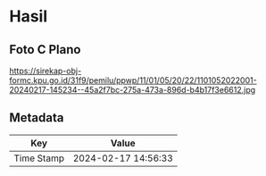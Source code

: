 # Hasil

## Foto C Plano

https://sirekap-obj-formc.kpu.go.id/31f9/pemilu/ppwp/11/01/05/20/22/1101052022001-20240217-145234--45a2f7bc-275a-473a-896d-b4b17f3e6612.jpg


## Metadata

| Key        | Value               |
| ---------- | ------------------- |
| Time Stamp | 2024-02-17 14:56:33 |



